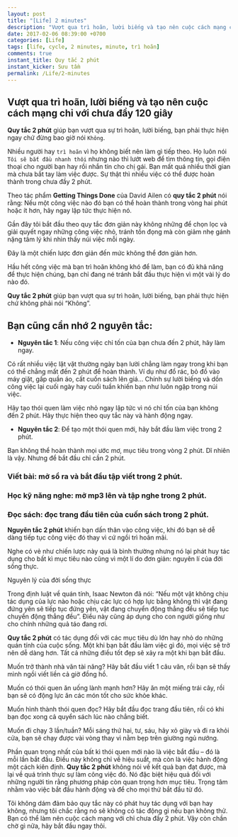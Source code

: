 ```yaml
---
layout: post
title: "[Life] 2 minutes"
description: "Vượt qua trì hoãn, lười biếng và tạo nên cuộc cách mạng chỉ với chưa đầy 120 giây"
date: 2017-02-06 08:39:00 +0700
categories: [Life]
tags: [life, cycle, 2 minutes, minute, trì hoãn]
comments: true
instant_title: Quy tắc 2 phút
instant_kicker: Sưu tầm
permalink: /Life/2-minutes
---
```

## Vượt qua trì hoãn, lười biếng và tạo nên cuộc cách mạng chỉ với chưa đầy 120 giây ##
**Quy tắc 2 phút** giúp bạn vượt qua sự trì hoãn, lười biếng, bạn phải thực hiện ngay chứ đừng bao giờ nói `Không`.

Nhiều người hay `trì hoãn` vì họ không biết nên làm gì tiếp theo. Họ luôn nói `Tôi sẽ bắt đầu nhanh thôi` nhưng nào thì lướt web để tìm thông tin, gọi điện thoại cho người bạn hay rồi nhắn tin cho chị gái. Bạn mất quá nhiều thời gian mà chưa bắt tay làm việc được. Sự thật thì nhiều việc có thể được hoàn thành trong chưa đầy 2 phút.

Theo tác phẩm **Getting Things Done** của David Ailen có **quy tắc 2 phút** nói rằng: Nếu một công việc nào đó bạn có thể hoàn thành trong vòng hai phút hoặc ít hơn, hãy ngay lập tức thực hiện nó.

Gần đây tôi bắt đầu theo quy tắc đơn giản này không những để chọn lọc và giải quyết ngay những công việc nhỏ, tránh tồn đọng mà còn giảm nhẹ gánh nặng tâm lý khi nhìn thấy núi việc mỗi ngày.

Đây là một chiến lược đơn giản đến mức không thể đơn giản hơn.

Hầu hết công việc mà bạn trì hoãn không khó để làm, bạn có đủ khả năng để thực hiện chúng, bạn chỉ đang né tránh bắt đầu thực hiện vì một vài lý do nào đó.

**Quy tắc 2 phút** giúp bạn vượt qua sự trì hoãn, lười biếng, bạn phải thực hiện chứ không phải nói “Không”.

## Bạn cũng cần nhớ 2 nguyên tắc: ##

* **Nguyên tắc 1**: Nếu công việc chỉ tốn của bạn chưa đến 2 phút, hãy làm ngay.

Có rất nhiều việc lặt vặt thường ngày bạn lười chẳng làm ngay trong khi bạn có thể chẳng mất đến 2 phút để hoàn thành. Ví dụ như đổ rác, bỏ đồ vào máy giặt, gấp quần áo, cất cuốn sách lên giá… Chính sự lười biếng và dồn công việc lại cuối ngày hay cuối tuần khiến bạn như luôn ngập trong núi việc.

Hãy tạo thói quen làm việc nhỏ ngay lập tức vì nó chỉ tốn của bạn không đến 2 phút. Hãy thực hiện theo quy tắc này và hành động ngay.

* **Nguyên tắc 2**: Để tạo một thói quen mới, hãy bắt đầu làm việc trong 2 phút.

Bạn không thể hoàn thành mọi ước mơ, mục tiêu trong vòng 2 phút. Dĩ nhiên là vậy. Nhưng để bắt đầu chỉ cần 2 phút.

### Viết bài: mở sổ ra và bắt đầu tập viết trong 2 phút. ###

### Học kỹ năng nghe: mở mp3 lên và tập nghe trong 2 phút. ###

### Đọc sách: đọc trang đầu tiên của cuốn sách trong 2 phút. ###

**Nguyên tắc 2 phút** khiến bạn dấn thân vào công việc, khi đó bạn sẽ dễ dàng tiếp tục công việc đó thay vì cứ ngồi trì hoãn mãi.

Nghe có vẻ như chiến lược này quá là bình thường nhưng nó lại phát huy tác dụng cho bất kì mục tiêu nào cũng vì một lí do đơn giản: nguyên lí của đời sống thực.

Nguyên lý của đời sống thực

Trong định luật về quán tính, Isaac Newton đã nói: “Nếu một vật không chịu tác dụng của lực nào hoặc chịu các lực có hợp lực bằng không thì vật đang đứng yên sẽ tiếp tục đứng yên, vật đang chuyển động thẳng đều sẽ tiếp tục chuyển động thẳng đều”. Điều này cũng áp dụng cho con người giống như cho chính những quả táo đang rơi.

**Quy tắc 2 phút** có tác dụng đối với các mục tiêu dù lớn hay nhỏ do những quán tính của cuộc sống. Một khi bạn bắt đầu làm việc gì đó, mọi việc sẽ trở nên dễ dàng hơn. Tất cả những điều tốt đẹp sẽ xảy ra một khi bạn bắt đầu.

Muốn trở thành nhà văn tài năng? Hãy bắt đầu viết 1 câu văn, rồi bạn sẽ thấy mình ngồi viết liền cả giờ đồng hồ.

Muốn có thói quen ăn uống lành mạnh hơn? Hãy ăn một miếng trái cây, rồi bạn sẽ có động lực ăn các món tốt cho sức khỏe khác.

Muốn hình thành thói quen đọc? Hãy bắt đầu đọc trang đầu tiên, rồi có khi bạn đọc xong cả quyển sách lúc nào chẳng biết.

Muốn đi chạy 3 lần/tuần? Mỗi sáng thứ hai, tư, sáu, hãy xỏ giày và đi ra khỏi cửa, bạn sẽ chạy được vài vòng thay vì nằm bẹp trên giường ngủ nướng.

Phần quan trọng nhất của bất kì thói quen mới nào là việc bắt đầu – đó là mỗi lần bắt đầu. Điều này không chỉ về hiệu suất, mà còn là việc hành động một cách kiên định. **Quy tắc 2 phút** không nói về kết quả bạn đạt được, mà lại về quá trình thực sự làm công việc đó. Nó đặc biệt hiệu quả đối với những người tin rằng phương pháp còn quan trọng hơn mục tiêu. Trọng tâm nhằm vào việc bắt đầu hành động và để cho mọi thứ bắt đầu từ đó.

Tôi không dám đảm bảo quy tắc này có phát huy tác dụng với bạn hay không, nhưng tôi chắc rằng nó sẽ không có tác động gì nếu bạn không thử. Bạn có thể làm nên cuộc cách mạng với chỉ chưa đầy 2 phút. Vậy còn chần chờ gì nữa, hãy bắt đầu ngay thôi.
